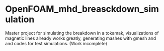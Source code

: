 # OpenFOAM_mhd_breasckdown_simulation
Master project for simulating the breakdown in a tokamak, visualizations of magnetic lines already works greatly, generating mashes with gmesh and and codes for test simulations. (Work incomplete)

